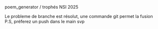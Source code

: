 poem_generator / trophés NSI 2025

Le probleme de branche est résolut, une commande git permet la fusion
P.S, préferez un push dans le main svp